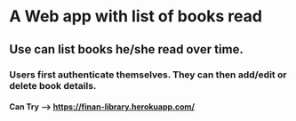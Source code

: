 # A Web app with list of books read 

## Use can list books he/she read over time. 

### Users first authenticate themselves. They can then add/edit or delete book details. 

#### Can Try --> https://finan-library.herokuapp.com/


